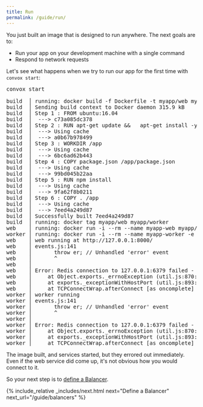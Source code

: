 ```yaml
---
title: Run
permalink: /guide/run/
---
```


You just built an image that is designed to run anywhere. The next goals are to:

* Run your app on your development machine with a single command
* Respond to network requests

Let's see what happens when we try to run our app for the first time with `convox start`:

<pre class="terminal">
<span class="command">convox start</span>

build  │ running: docker build -f Dockerfile -t myapp/web myapp
build  │ Sending build context to Docker daemon 315.9 kB
build  │ Step 1 : FROM ubuntu:16.04
build  │  ---> c73a085dc378
build  │ Step 2 : RUN apt-get update &&   apt-get install -y nodejs npm &&   update-alternatives --install /usr/bin/node node /usr/bin/nodejs 10
build  │  ---> Using cache
build  │  ---> a0b67b978499
build  │ Step 3 : WORKDIR /app
build  │  ---> Using cache
build  │  ---> 6bc6ad62b443
build  │ Step 4 : COPY package.json /app/package.json
build  │  ---> Using cache
build  │  ---> 99bd045b22aa
build  │ Step 5 : RUN npm install
build  │  ---> Using cache
build  │  ---> 9fa62f8b0211
build  │ Step 6 : COPY . /app
build  │  ---> Using cache
build  │  ---> 7eed4a249d87
build  │ Successfully built 7eed4a249d87
build  │ running: docker tag myapp/web myapp/worker
web    │ running: docker run -i --rm --name myapp-web myapp/web node web.js
worker │ running: docker run -i --rm --name myapp-worker -e GITHUB_API_TOKEN myapp/worker node worker.js
web    │ web running at http://127.0.0.1:8000/
web    │ events.js:141
web    │       throw er; // Unhandled 'error' event
web    │       ^
web    │ 
web    │ Error: Redis connection to 127.0.0.1:6379 failed - connect ECONNREFUSED 127.0.0.1:6379
web    │     at Object.exports._errnoException (util.js:870:11)
web    │     at exports._exceptionWithHostPort (util.js:893:20)
web    │     at TCPConnectWrap.afterConnect [as oncomplete] (net.js:1063:14)
worker │ worker running
worker │ events.js:141
worker │       throw er; // Unhandled 'error' event
worker │       ^
worker │ 
worker │ Error: Redis connection to 127.0.0.1:6379 failed - connect ECONNREFUSED 127.0.0.1:6379
worker │     at Object.exports._errnoException (util.js:870:11)
worker │     at exports._exceptionWithHostPort (util.js:893:20)
worker │     at TCPConnectWrap.afterConnect [as oncomplete] (net.js:1063:14)
</pre>

The image built, and services started, but they errored out immediately. Even if the web service did come up, it's not obvious how you would connect to it.

So your next step is to [define a Balancer](/guide/balancers/).

{% include_relative _includes/next.html
  next="Define a Balancer"
  next_url="/guide/balancers"
%}

